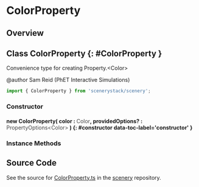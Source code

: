 # ColorProperty

## Overview



## Class ColorProperty {: #ColorProperty }


Convenience type for creating Property.&lt;Color&gt;

@author Sam Reid (PhET Interactive Simulations)

```js
import { ColorProperty } from 'scenerystack/scenery';
```
### Constructor

#### new ColorProperty( color : <span style="font-weight: 400; opacity: 80%;">Color</span>, providedOptions? : <span style="font-weight: 400; opacity: 80%;">PropertyOptions&lt;Color&gt;</span> ) {: #constructor data-toc-label='constructor' }

### Instance Methods





## Source Code

See the source for [ColorProperty.ts](https://github.com/phetsims/scenery/blob/main/js/util/ColorProperty.ts) in the [scenery](https://github.com/phetsims/scenery) repository.
